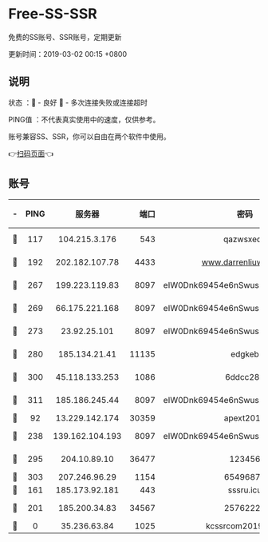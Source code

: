 # Free-SS-SSR

免费的SS账号、SSR账号，定期更新

更新时间：2019-03-02 00:15 +0800

## 说明

状态     ：🙂 - 良好 🙁 - 多次连接失败或连接超时

PING值   ：不代表真实使用中的速度，仅供参考。

账号兼容SS、SSR，你可以自由在两个软件中使用。

👉[扫码页面](https://liesauer.github.io/free-ss-ssr.github.io/)👈

## 账号

|-|PING|服务器|端口|密码|加密方式|区域|
|:----:|:----:|:-----:|-----:|:----:|:----:|:----:|
|🙂|117|104.215.3.176|543|qazwsxedc|aes-256-gcm|JP|
|🙂|192|202.182.107.78|4433|www.darrenliuwei.com|aes-256-cfb|JP|
|🙂|267|199.223.119.83|8097|eIW0Dnk69454e6nSwuspv9DmS201tQ0D|aes-256-cfb|US|
|🙂|269|66.175.221.168|8097|eIW0Dnk69454e6nSwuspv9DmS201tQ0D|aes-256-cfb|US|
|🙂|273|23.92.25.101|8097|eIW0Dnk69454e6nSwuspv9DmS201tQ0D|aes-256-cfb|US|
|🙂|280|185.134.21.41|11135|edgkeb|aes-256-cfb|GB|
|🙂|300|45.118.133.253|1086|6ddcc286|aes-256-cfb|SG|
|🙂|311|185.186.245.44|8097|eIW0Dnk69454e6nSwuspv9DmS201tQ0D|aes-256-cfb|NL|
|🙂|92|13.229.142.174|30359|apext2019|chacha20|SG|
|🙂|238|139.162.104.193|8097|eIW0Dnk69454e6nSwuspv9DmS201tQ0D|aes-256-cfb|JP|
|🙂|295|204.10.89.10|36477|123456|aes-256-cfb|US|
|🙂|303|207.246.96.29|1154|65496879|chacha20|US|
|🙁|161|185.173.92.181|443|sssru.icu|rc4-md5|RU|
|🙁|201|185.200.34.83|34567|25762225|aes-256-cfb|US|
|🙁|0|35.236.63.84|1025|kcssrcom20190301|rc4-md5|US|
